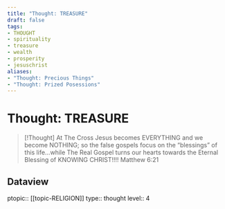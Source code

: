 ```yaml
---
title: "Thought: TREASURE"
draft: false
tags:
- THOUGHT
- spirituality
- treasure
- wealth
- prosperity
- jesuschrist
aliases:
- "Thought: Precious Things"
- "Thought: Prized Posessions"
---
```

# Thought: TREASURE
> [!Thought]
> At The Cross Jesus becomes EVERYTHING and we become NOTHING; so the false gospels focus on the “blessings” of this life…while The Real Gospel turns our hearts towards the Eternal Blessing of KNOWING CHRIST!!!! 
> Matthew 6:21

## Dataview
ptopic:: [[topic-RELIGION]]
type:: thought
level:: 4
